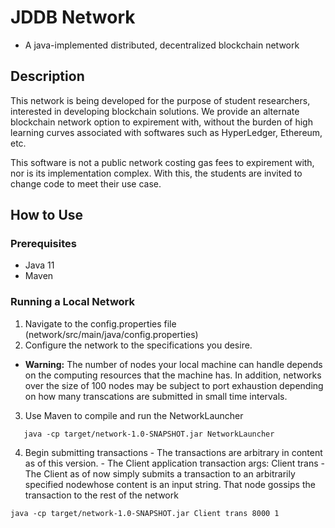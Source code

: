 # **JDDB Network**
  - A java-implemented distributed, decentralized blockchain network

## Description
This network is being developed for the purpose of student researchers, interested in developing blockchain solutions. We provide an alternate blockchain network option to expirement with, without the burden of high learning curves associated with softwares such as HyperLedger, Ethereum, etc. 

This software is not a public network costing gas fees to expirement with, nor is its implementation complex. With this, the students are invited to change code to meet their use case.

## How to Use
### Prerequisites
  - Java 11
  - Maven

### Running a Local Network
  1. Navigate to the config.properties file (network/src/main/java/config.properties)
  2. Configure the network to the specifications you desire. 
  
  - **Warning:** The number of nodes your local machine can handle depends on the computing resources that the machine has. In addition, networks over the size of 100 nodes may be subject to port exhaustion depending on how many transcations are submitted in small time intervals.
  
  3. Use Maven to compile and run the NetworkLauncher
  
  ```mvn clean install
     java -cp target/network-1.0-SNAPSHOT.jar NetworkLauncher
  ```
  
  4. Begin submitting transactions 
    - The transactions are arbitrary in content as of this version. 
    - The Client application transaction args: Client trans <portNum> <transactionContent>
    - The Client as of now simply submits a transaction to an arbitrarily specified nodewhose content is an input string. That node gossips the transaction to the rest of the network
  
  ```java -cp target/network-1.0-SNAPSHOT.jar Client trans 8000 1```
